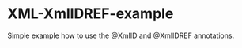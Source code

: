 XML-XmlIDREF-example
====================

Simple example how to use the @XmlID and @XmlIDREF annotations.
